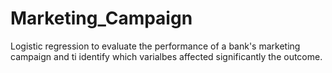 # Marketing_Campaign
Logistic regression to evaluate the performance of a bank's marketing campaign and ti identify which varialbes affected significantly the outcome.
